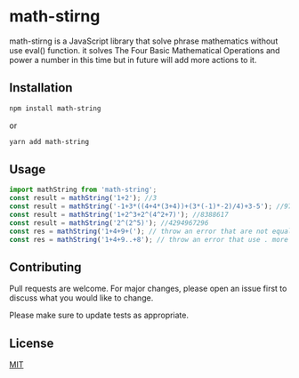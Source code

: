 # math-stirng

math-stirng is a JavaScript library that solve phrase mathematics without use eval() function.
it solves The Four Basic Mathematical Operations and power a number in this time but in future will add more actions to it.

## Installation

```bash
npm install math-string
```

or

```bash
yarn add math-string
```

## Usage
```JavaScript
import mathString from 'math-string';
const result = mathString('1+2'); //3
const result = mathString('-1+3*((4+4*(3+4))+(3*(-1)*-2)/4)+3-5'); //97.5
const result = mathString('1+2^3+2^(4^2+7)'); //8388617
const result = mathString('2^(2^5)'); //4294967296
const res = mathString('1+4+9+('); // throw an error that are not equal number of opening and closing parentheses
const res = mathString('1+4+9..+8'); // throw an error that use . more than onec in same place
```

## Contributing

Pull requests are welcome. For major changes, please open an issue first to discuss what you would like to change.

Please make sure to update tests as appropriate.

## License

[MIT](https://choosealicense.com/licenses/mit/)
